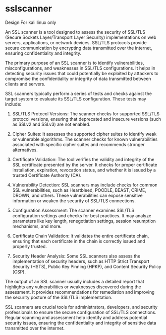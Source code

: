 # sslscanner

Design For kali linux only

An SSL scanner is a tool designed to assess the security of SSL/TLS (Secure Sockets Layer/Transport Layer Security) implementations on web servers, applications, or network devices. SSL/TLS protocols provide secure communication by encrypting data transmitted over the internet, ensuring confidentiality and integrity.

The primary purpose of an SSL scanner is to identify vulnerabilities, misconfigurations, and weaknesses in SSL/TLS configurations. It helps in detecting security issues that could potentially be exploited by attackers to compromise the confidentiality or integrity of data transmitted between clients and servers.

SSL scanners typically perform a series of tests and checks against the target system to evaluate its SSL/TLS configuration. These tests may include:

1. SSL/TLS Protocol Versions: The scanner checks for supported SSL/TLS protocol versions, ensuring that deprecated and insecure versions (such as SSLv2 and SSLv3) are not enabled.

2. Cipher Suites: It assesses the supported cipher suites to identify weak or vulnerable algorithms. The scanner checks for known vulnerabilities associated with specific cipher suites and recommends stronger alternatives.

3. Certificate Validation: The tool verifies the validity and integrity of the SSL certificate presented by the server. It checks for proper certificate installation, expiration, revocation status, and whether it is issued by a trusted Certificate Authority (CA).

4. Vulnerability Detection: SSL scanners may include checks for common SSL vulnerabilities, such as Heartbleed, POODLE, BEAST, CRIME, DROWN, and others. These vulnerabilities can expose sensitive information or weaken the security of SSL/TLS connections.

5. Configuration Assessment: The scanner examines SSL/TLS configuration settings and checks for best practices. It may analyze parameters like key length, renegotiation settings, session resumption mechanisms, and more.

6. Certificate Chain Validation: It validates the entire certificate chain, ensuring that each certificate in the chain is correctly issued and properly trusted.

7. Security Header Analysis: Some SSL scanners also assess the implementation of security headers, such as HTTP Strict Transport Security (HSTS), Public Key Pinning (HPKP), and Content Security Policy (CSP).

The output of an SSL scanner usually includes a detailed report that highlights any vulnerabilities or weaknesses discovered during the assessment. It provides recommendations for remediation and improving the security posture of the SSL/TLS implementation.

SSL scanners are crucial tools for administrators, developers, and security professionals to ensure the secure configuration of SSL/TLS connections. Regular scanning and assessment help identify and address potential security issues, ensuring the confidentiality and integrity of sensitive data transmitted over the internet.
